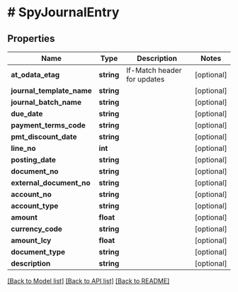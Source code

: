 # # SpyJournalEntry

## Properties

Name | Type | Description | Notes
------------ | ------------- | ------------- | -------------
**at_odata_etag** | **string** | If-Match header for updates | [optional]
**journal_template_name** | **string** |  | [optional]
**journal_batch_name** | **string** |  | [optional]
**due_date** | **string** |  | [optional]
**payment_terms_code** | **string** |  | [optional]
**pmt_discount_date** | **string** |  | [optional]
**line_no** | **int** |  | [optional]
**posting_date** | **string** |  | [optional]
**document_no** | **string** |  | [optional]
**external_document_no** | **string** |  | [optional]
**account_no** | **string** |  | [optional]
**account_type** | **string** |  | [optional]
**amount** | **float** |  | [optional]
**currency_code** | **string** |  | [optional]
**amount_lcy** | **float** |  | [optional]
**document_type** | **string** |  | [optional]
**description** | **string** |  | [optional]

[[Back to Model list]](../../README.md#models) [[Back to API list]](../../README.md#endpoints) [[Back to README]](../../README.md)
